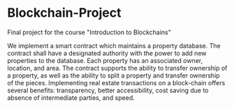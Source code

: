 # Blockchain-Project
Final project for the course "Introduction to Blockchains"

We implement a smart contract which maintains a property database. The
contract shall have a designated authority with the power to add new properties
to the database. Each property has an associated owner, location, and
area. The contract supports the ability to transfer ownership of a property,
as well as the ability to split a property and transfer ownership of the pieces.
Implementing real estate transactions on a block-chain offers several benefits:
transparency, better accessibility, cost saving due to absence of intermediate
parties, and speed.
